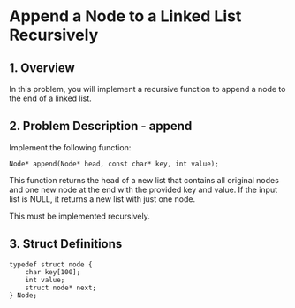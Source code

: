 # Append a Node to a Linked List Recursively
## 1. Overview
In this problem, you will implement a recursive function to append a node to the end of a linked list.

## 2. Problem Description - append
Implement the following function:

``
Node* append(Node* head, const char* key, int value);
``

This function returns the head of a new list that contains all original nodes and one new node at the end with the provided key and value. If the input list is NULL, it returns a new list with just one node.

This must be implemented recursively.

## 3. Struct Definitions
```
typedef struct node {
    char key[100];
    int value;
    struct node* next;
} Node;
```